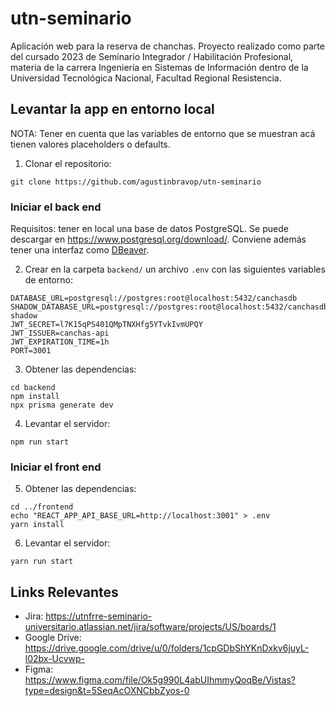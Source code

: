 # utn-seminario

Aplicación web para la reserva de chanchas. Proyecto realizado como parte del cursado 2023 de Seminario Integrador / Habilitación Profesional,
materia de la carrera Ingeniería en Sistemas de Información dentro de la Universidad Tecnológica Nacional, Facultad Regional Resistencia.

## Levantar la app en entorno local

NOTA: Tener en cuenta que las variables de entorno que se muestran acá tienen valores placeholders o defaults.

1. Clonar el repositorio:

```
git clone https://github.com/agustinbravop/utn-seminario
```

### Iniciar el back end

Requisitos: tener en local una base de datos PostgreSQL. Se puede descargar en https://www.postgresql.org/download/. Conviene además tener una interfaz como [DBeaver](https://dbeaver.io/download/).

2. Crear en la carpeta `backend/` un archivo `.env` con las siguientes variables de entorno:

```shell
DATABASE_URL=postgresql://postgres:root@localhost:5432/canchasdb
SHADOW_DATABASE_URL=postgresql://postgres:root@localhost:5432/canchasdb-shadow
JWT_SECRET=l7K15qPS401QMpTNXHfg5YTvkIvmUPQY
JWT_ISSUER=canchas-api
JWT_EXPIRATION_TIME=1h
PORT=3001
```

3. Obtener las dependencias:

```
cd backend
npm install
npx prisma generate dev
```

4. Levantar el servidor:

```
npm run start
```

### Iniciar el front end

5. Obtener las dependencias:

```
cd ../frontend
echo "REACT_APP_API_BASE_URL=http://localhost:3001" > .env
yarn install
```

6. Levantar el servidor:

```
yarn run start
```

## Links Relevantes

- Jira: https://utnfrre-seminario-universitario.atlassian.net/jira/software/projects/US/boards/1
- Google Drive: https://drive.google.com/drive/u/0/folders/1cpGDbShYKnDxkv6juyL-l02bx-Ucvwp-
- Figma: https://www.figma.com/file/Ok5g990L4abUIhmmyQoqBe/Vistas?type=design&t=5SeqAcOXNCbbZyos-0
